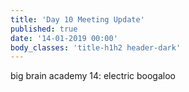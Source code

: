 ```yaml
---
title: 'Day 10 Meeting Update'
published: true
date: '14-01-2019 00:00'
body_classes: 'title-h1h2 header-dark'
---
```


big brain academy 14: electric boogaloo

